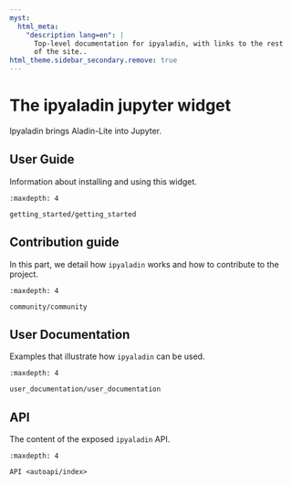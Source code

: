 ```yaml
---
myst:
  html_meta:
    "description lang=en": |
      Top-level documentation for ipyaladin, with links to the rest
      of the site..
html_theme.sidebar_secondary.remove: true
---
```


# The ipyaladin jupyter widget

Ipyaladin brings Aladin-Lite into Jupyter.

## User Guide

Information about installing and using this widget.

```{toctree}
:maxdepth: 4

getting_started/getting_started
```

## Contribution guide

In this part, we detail how `ipyaladin` works and how to contribute to the project.

```{toctree}
:maxdepth: 4

community/community
```

## User Documentation

Examples that illustrate how `ipyaladin` can be used.

```{toctree}
:maxdepth: 4

user_documentation/user_documentation
```

## API

The content of the exposed `ipyaladin` API.

```{toctree}
:maxdepth: 4

API <autoapi/index>
```

